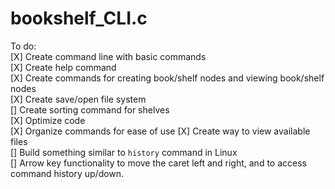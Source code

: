 # bookshelf_CLI.c

To do:  
  [X]  Create command line with basic commands  
  [X]  Create help command  
  [X]  Create commands for creating book/shelf nodes and viewing book/shelf nodes  
  [X]  Create save/open file system  
  []  Create sorting command for shelves  
  [X]  Optimize code  
  [X]  Organize commands for ease of use 
  [X]  Create way to view available files  
  []  Build something similar to ```history``` command in Linux  
  []  Arrow key functionality to move the caret left and right, and to access command history up/down.
